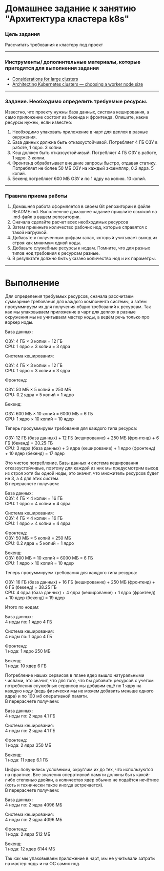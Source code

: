 # Домашнее задание к занятию "Архитектура кластера k8s"

### Цель задания

Рассчитать требования к кластеру под проект   

------

### Инструменты/ дополнительные материалы, которые пригодятся для выполнения задания

- [Considerations for large clusters](https://kubernetes.io/docs/setup/best-practices/cluster-large/)
- [Architecting Kubernetes clusters — choosing a worker node size](https://learnk8s.io/kubernetes-node-size)

------

### Задание. Необходимо определить требуемые ресурсы. 
Известно, что проекту нужны база данных, система кеширования, а само приложение состоит из бекенда и фронтенда. Опишите, какие ресурсы нужны, если известно:

1. Необходимо упаковать приложение в чарт для деплоя в разные окружения. 
2. База данных должна быть отказоустойчивой. Потребляет 4 ГБ ОЗУ в работе, 1 ядро. 3 копии. 
3. Кэш должен быть отказоустойчивый. Потребляет 4 ГБ ОЗУ в работе, 1 ядро. 3 копии. 
4. Фронтенд обрабатывает внешние запросы быстро, отдавая статику. Потребляет не более 50 МБ ОЗУ на каждый экземпляр, 0.2 ядра. 5 копий. 
5. Бекенд потребляет 600 МБ ОЗУ и по 1 ядру на копию. 10 копий.

----

### Правила приема работы

1. Домашняя работа оформляется в своем Git репозитории в файле README.md. Выполненное домашнее задание пришлите ссылкой на .md-файл в вашем репозитории.
2. Сначала сделайте расчет всех необходимых ресурсов 
3. Затем прикиньте количество рабочих нод, которые справятся с такой нагрузкой. 
4. Добавьте к полученным цифрам запас, который учитывает выход из строя как минимум одной ноды. 
5. Добавьте служебные ресурсы к нодам. Помните, что для разных типов нод требовния к ресурсам разные. 
6. В результате должно быть указано количество нод и их параметры.

----
# Выполнение  

Для определения требуемых ресурсов, сначала рассчитаем суммарные требования для каждого компонента системы, а затем просуммируем их для получения общих требований к ресурсам. Так как мы упаковываем приложение в чарт для деплоя в разные окружения мы не учитываем мастер ноды, а ведём речь только про воркер ноды.  

База данных:  

ОЗУ: 4 ГБ × 3 копии = 12 ГБ  
CPU: 1 ядро × 3 копии = 3 ядра

Система кеширования:

ОЗУ: 4 ГБ × 3 копии = 12 ГБ  
CPU: 1 ядро × 3 копии = 3 ядра

Фронтенд:

ОЗУ: 50 МБ × 5 копий = 250 МБ  
CPU: 0.2 ядра × 5 копий = 1 ядро

Бекенд:

ОЗУ: 600 МБ × 10 копий = 6000 МБ = 6 ГБ  
CPU: 1 ядро × 10 копий = 10 ядер

Теперь просуммируем требования для каждого типа ресурса:

ОЗУ: 12 ГБ (база данных) + 12 ГБ (кеширование) + 250 МБ (фронтенд) + 6 ГБ (бекенд) = 30.25 ГБ  
CPU: 3 ядра (база данных) + 3 ядра (кеширование) + 1 ядро (фронтенд) + 10 ядер (бекенд) = 17 ядер  

Это чистое потребление. Базы данных и система кеширования отказоустойчивые, поэтому для каждой из них мы предусмотрим выход из строя хотя бы одной ноды, это значит, что множитель ресурсов будет не 3, а 4 для этих систем.  
В перерасчете получаем:

База данных:  
ОЗУ: 4 ГБ × 4 копии = 16 ГБ  
CPU: 1 ядро × 4 копии = 4 ядра  

Система кеширования:  
ОЗУ: 4 ГБ × 4 копии = 16 ГБ  
CPU: 1 ядро × 4 копии = 4 ядра  

Фронтенд:  
ОЗУ: 50 МБ × 5 копий = 250 МБ  
CPU: 0.2 ядра × 5 копий = 1 ядро  

Бекенд:  
ОЗУ: 600 МБ × 10 копий = 6000 МБ = 6 ГБ  
CPU: 1 ядро × 10 копий = 10 ядер  

Теперь просуммируем требования для каждого типа ресурса:  

ОЗУ: 16 ГБ (база данных) + 16 ГБ (кеширование) + 250 МБ (фронтенд) + 6 ГБ (бекенд) = 38.25 ГБ  
CPU: 4 ядра (база данных) + 4 ядра (кеширование) + 1 ядро (фронтенд) + 10 ядер (бекенд) = 19 ядер  

Итого по нодам:  

База данных:  
4 ноды по: 1 ядро 4 ГБ  

Система кеширования:  
4 ноды по: 1 ядро 4 ГБ  

Фронтенд:  
1 нода: 1 ядро 250 МБ  

Бекенд:  
1 нода: 10 ядер 6 ГБ  

Потребление наших сервисов в плане ядер вышло натуральными числами, это значит, что для того, что бы добавить ресурсов с учетом потребления служебных сервисов мы добавим ещё по 1 ядру на каждую ноду (ведь физически мы не можем добавить меньше одного ядра) и по 100 мб оперативной памяти.  
В перерасчете получаем:  

База данных:  
4 ноды по: 2 ядра 4.1 ГБ  

Система кеширования:  
4 ноды по: 2 ядра 4.1 ГБ  

Фронтенд:  
1 нода: 2 ядра 350 МБ  

Бекенд:  
1 нода: 11 ядер 6.1 ГБ  

Цифры получились условными, округлим их до тех, что используются на практике. Все значения оперативной памяти должны быть какой-либо степенью двойки, а количество ядер обычно не подаётся нечётное (хоть и технически такое иногда встречается).  
В перерасчете получаем:  

База данных:  
4 ноды по: 2 ядра 4096 МБ  

Система кеширования:  
4 ноды по: 2 ядра 4096 МБ  

Фронтенд:  
1 нода: 2 ядра 512 МБ  

Бекенд:  
1 нода: 12 ядер 6144 МБ  

Так как мы упаковываем приложение в чарт, мы не учитывали затраты на мастер ноды и на ОС самих нод.

